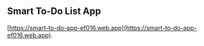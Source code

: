 
## Smart To-Do List App
[https://smart-to-do-app-ef016.web.app](https://smart-to-do-app-ef016.web.app).

